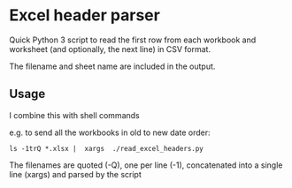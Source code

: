 # Excel header parser

Quick Python 3 script to read the first row from each workbook and worksheet 
(and optionally, the next line) in CSV format.

The filename and sheet name are included in the output.

## Usage

I combine this with shell commands 

e.g. to send all the workbooks in old to new date order:

```
ls -1trQ *.xlsx |  xargs  ./read_excel_headers.py
```

The filenames are quoted (-Q), one per line (-1), concatenated into a single line (xargs) and parsed by the script
